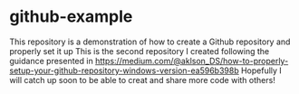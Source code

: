 # github-example
This repository is a demonstration of how to create a Github repository and properly set it up
This is the second repository I created following the guidance presented in https://medium.com/@aklson_DS/how-to-properly-setup-your-github-repository-windows-version-ea596b398b
Hopefully I will catch up soon to be able to creat and share more code with others!

